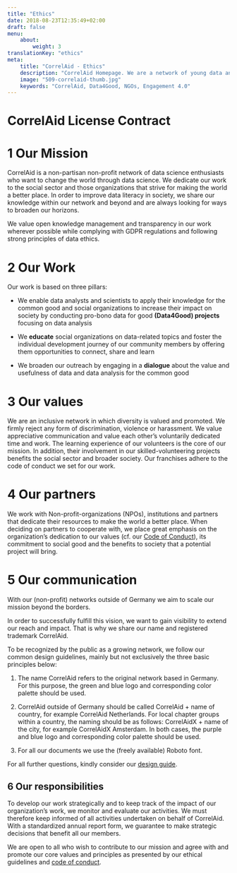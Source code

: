 ```yaml
---
title: "Ethics"
date: 2018-08-23T12:35:49+02:00
draft: false
menu: 
    about:
        weight: 3
translationKey: "ethics"
meta:
    title: "CorrelAid - Ethics"
    description: "CorrelAid Homepage. We are a network of young data analysts that wants to change the world with a more inclusive, integrated and innovative approach to data analysis."
    image: "509-correlaid-thumb.jpg"
    keywords: "CorrelAid, Data4Good, NGOs, Engagement 4.0"
---
```


<!-- Output copied to clipboard! -->

<!-----
NEW: Check the "Suppress top comment" option to remove this info from the output.

Conversion time: 0.562 seconds.


Using this Markdown file:

1. Paste this output into your source file.
2. See the notes and action items below regarding this conversion run.
3. Check the rendered output (headings, lists, code blocks, tables) for proper
   formatting and use a linkchecker before you publish this page.

Conversion notes:

* Docs to Markdown version 1.0β29
* Fri Sep 25 2020 03:00:41 GMT-0700 (PDT)
* Source doc: Unbenanntes Dokument
----->



# CorrelAid License Contract


# 1 Our Mission

CorrelAid is a non-partisan non-profit network of data science enthusiasts who want to change the world through data science. We dedicate our work to the social sector and those organizations that strive for making the world a better place. In order to improve data literacy in society, we share our knowledge within our network and beyond and are always looking for ways to broaden our horizons. 

We value open knowledge management and transparency in our work wherever possible while complying with GDPR regulations and following strong principles of data ethics.


# 2 Our Work

Our work is based on three pillars:


- We enable data analysts and scientists to apply their knowledge for the common good and social organizations to increase their impact on society by conducting pro-bono data for good **(Data4Good) projects** focusing on data analysis

- We **educate** social organizations on data-related topics and foster the individual development journey of our community members by offering them opportunities to connect, share and learn 

-  We broaden our outreach by engaging in a **dialogue** about the value and usefulness of data and data analysis for the common good


# 3 Our values 

We are an inclusive network in which diversity is valued and promoted. We firmly reject any form of discrimination, violence or harassment. We value appreciative communication and value each other’s voluntarily dedicated time and work. The learning experience of our volunteers is the core of our mission. In addition, their involvement in our skilled-volunteering projects benefits the social sector and broader society. Our franchises adhere to the code of conduct we set for our work.


# 4 Our partners

We work with Non-profit-organizations (NPOs), institutions and partners that dedicate their resources to make the world a better place. When deciding on partners to cooperate with, we place great emphasis on the organization’s dedication to our values (cf. our [Code of Conduct](/en/about/codeofconduct)), its commitment to social good and the benefits to society that a potential project will bring.

# 5 Our communication

With our (non-profit) networks outside of Germany we aim to scale our mission beyond the borders. 

In order to successfully fulfill this vision, we want to gain visibility to extend our reach and impact. That is why we share our name and registered trademark CorrelAid.

To be recognized by the public as a growing network, we follow our common design guidelines, mainly but not exclusively the three basic principles below:


1.   The name CorrelAid refers to the original network based in Germany. For this purpose, the green and blue logo and corresponding color palette should be used.


2.    CorrelAid outside of Germany should be called CorrelAid + name of country, for example CorrelAid Netherlands. For local chapter groups within a country, the naming should be as follows: CorrelAidX + name of the city, for example CorrelAidX Amsterdam. In both cases, the purple and blue logo and corresponding color palette should be used.


3.    For all our documents we use the (freely available) Roboto font.

For all further questions, kindly consider our [design guide](https://correlcloud.org/index.php/s/rSayjmneKg8q5ya).


## 6 Our responsibilities

To develop our work strategically and to keep track of the impact of our organization’s work, we monitor and evaluate our activities. We must therefore keep informed of all activities undertaken on behalf of CorrelAid. With a standardized annual report form, we guarantee to make strategic decisions that benefit all our members.


We are open to all who wish to contribute to our mission and agree with and promote our core values and principles as presented by our ethical guidelines and [code of conduct](/en/about/codeofconduct).

 
